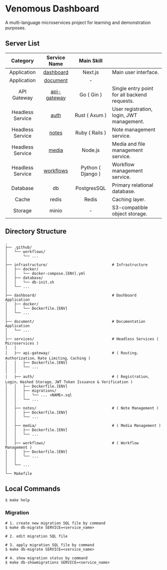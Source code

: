 # Venomous Dashboard

A multi-language microservices project for learning and demonstration purposes.

## Server List

|     Category     |              Service Name              |    Main Skill     |                                              |
| :--------------: | :------------------------------------: | :---------------: | -------------------------------------------- |
|   Application    |       [dashboard](./dashboard/)        |      Next.js      | Main user interface.                         |
|   Application    |        [document](./document/)         |         -         |                                              |
|   API Gateway    | [api-gateway](./services/api-gateway/) |    Go ( Gin )     | Single entry point for all backend requests. |
| Headless Service |        [auth](./services/auth/)        |   Rust ( Axum )   | User registration, login, JWT management.    |
| Headless Service |       [notes](./services/notes/)       |  Ruby ( Rails )   | Note management service.                     |
| Headless Service |       [media](./services/media/)       |      Node.js      | Media and file management service.           |
| Headless Service |   [workflows](./services/workflows/)   | Python ( Django ) | Workflow management service.                 |
|     Database     |                   db                   |    PostgresSQL    | Primary relational database.                 |
|      Cache       |                 redis                  |       Redis       | Caching layer.                               |
|     Storage      |                 minio                  |         -         | S3-compatible object storage.                |

## Directory Structure

```shell
.
├── .github/
│   └── workflows/
│       └── ...
│
├── infrastructure/                             # Infrastructure
│   ├── docker/
│   │   └── docker-compose.[ENV].yml
│   ├── database/
│   │   └── db-init.sh
│   └── ...
│
├── dashboard/                                  # Dashboard Application
│   ├── docker/
│   │   └── Dockerfile.[ENV]
│   └── ...
│
├── document/                                   # Documentation Application
│   └── ...
│
├── services/                                   # Headless Services ( Microservices )
│   │
│   ├── api-gateway/                            # ( Routing、Authorization、Rate Limiting、Caching )
│   │   ├── Dockerfile.[ENV]
│   │   └── ...
│   │
│   ├── auth/                                   # ( Registration、Login、Hashed Storage、JWT Token Issuance & Verification )
│   │   ├── Dockerfile.[ENV]
│   │   ├── migrations/
│   │   │   └── ... <NAME>.sql
│   │   └── ...
│   │
│   ├── notes/                                  # ( Note Management )
│   │   ├── Dockerfile.[ENV]
│   │   └── ...
│   │
│   ├── media/                                  # ( Media Management )
│   │   ├── Dockerfile.[ENV]
│   │   └── ...
│   │
│   ├── workflows/                              # ( Workflow Management )
│   │   ├── Dockerfile.[ENV]
│   │   └── ...
│   │
│   └── ...
│
└── Makefile
```

## Local Commands

```shell
$ make help
```

### Migration

```shell
# 1. create new migration SQL file by command
$ make db-migrate SERVICE=<service_name>

# 2. edit migration SQL file

# 3. apply migration SQL file by command
$ make db-migrate SERVICE=<service_name>

# 4. show migration status by command
$ make db-showmigrations SERVICE=<service_name>
```

